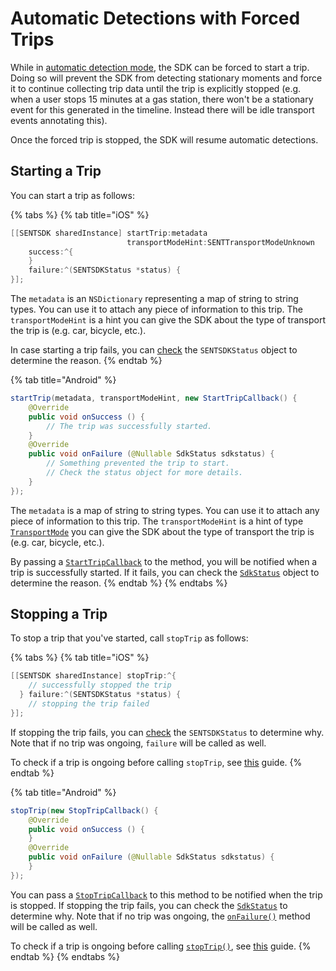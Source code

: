 # Automatic Detections with Forced Trips

While in [automatic detection mode](automatic-detections.md), the SDK can be forced to start a trip. Doing so will prevent the SDK from detecting stationary moments and force it to continue collecting trip data until the trip is explicitly stopped \(e.g. when a user stops 15 minutes at a gas station, there won't be a stationary event for this generated in the timeline. Instead there will be idle transport events annotating this\).

Once the forced trip is stopped, the SDK will resume automatic detections.

## Starting a Trip

You can start a trip as follows:

{% tabs %}
{% tab title="iOS" %}
```objectivec
[[SENTSDK sharedInstance] startTrip:metadata 
                          transportModeHint:SENTTransportModeUnknown
    success:^{
    }
    failure:^(SENTSDKStatus *status) {
}];
```

The `metadata` is an `NSDictionary` representing a map of string to string types. You can use it to attach any piece of information to this trip. The `transportModeHint` is a hint you can give the SDK about the type of transport the trip is \(e.g. car, bicycle, etc.\).

In case starting a trip fails, you can [check]() the `SENTSDKStatus` object to determine the reason. 
{% endtab %}

{% tab title="Android" %}
```java
startTrip(metadata, transportModeHint, new StartTripCallback() {
    @Override
    public void onSuccess () {
        // The trip was successfully started.
    }
    @Override
    public void onFailure (@Nullable SdkStatus sdkstatus) {
        // Something prevented the trip to start.
        // Check the status object for more details.
    }
});
```

The `metadata` is a map of string to string types. You can use it to attach any piece of information to this trip. The `transportModeHint` is a hint of type [`TransportMode`](../../api-reference/android/trip/transportmode.md) you can give the SDK about the type of transport the trip is \(e.g. car, bicycle, etc.\).

By passing a [`StartTripCallback`](../../api-reference/android/trip/starttripcallback.md) to the method, you will be notified when a trip is successfully started. If it fails, you can check the [`SdkStatus`](../../api-reference/android/sdkstatus/) object to determine the reason. 
{% endtab %}
{% endtabs %}

## Stopping a Trip

To stop a trip that you've started, call `stopTrip` as follows:

{% tabs %}
{% tab title="iOS" %}
```objectivec
[[SENTSDK sharedInstance] stopTrip:^{
    // successfully stopped the trip
  } failure:^(SENTSDKStatus *status) {
    // stopping the trip failed
}];
```

If stopping the trip fails, you can [check]() the `SENTSDKStatus` to determine why. Note that if no trip was ongoing, `failure`  will be called as well.

To check if a trip is ongoing before calling `stopTrip`, see [this](checking-trip-status.md) guide.
{% endtab %}

{% tab title="Android" %}
```java
stopTrip(new StopTripCallback() {
    @Override
    public void onSuccess () {
    }
    @Override
    public void onFailure (@Nullable SdkStatus sdkstatus) {
    }
});
```

You can pass a [`StopTripCallback`](../../api-reference/android/trip/stoptripcallback.md) to this method to be notified when the trip is stopped. If stopping the trip fails, you can check the [`SdkStatus`](../../api-reference/android/sdkstatus/) to determine why. Note that if no trip was ongoing, the [`onFailure()`](../../api-reference/android/trip/stoptripcallback.md#onfailure) method will be called as well.

To check if a trip is ongoing before calling [`stopTrip()`](../../api-reference/android/sentiance.md#starttrip), see [this](checking-trip-status.md) guide.
{% endtab %}
{% endtabs %}



